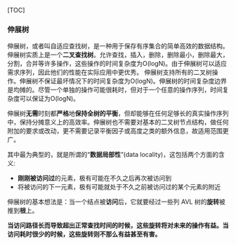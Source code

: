 [TOC]

### 伸展树

伸展树，或者叫自适应查找树，是一种用于保存有序集合的简单高效的数据结构。伸展树实质上是一个**二叉查找树**。允许查找，插入，删除，删除最小，删除最大，分割，合并等许多操作，这些操作的时间复杂度为O(logN)。由于伸展树可以适应需求序列，因此他们的性能在实际应用中更优秀。
伸展树支持所有的二叉树操作。伸展树不保证最坏情况下的时间复杂度为O(logN)。伸展树的时间复杂度边界是均摊的。尽管一个单独的操作可能很耗时，但对于一个任意的操作序列，时间复杂度可以保证为O(logN)。

伸展树**无需**时刻都**严格**地**保持全树的平衡**，但却能够在任何足够长的真实操作序列中，保持分摊意义上的高效率。伸展树也不需要对基本的二叉树节点结构，做任何附加的要求或改动，更不需要记录平衡因子或高度之类的额外信息，故适用范围更广。

其中最为典型的，就是所谓的“**数据局部性**”(data locality)，这包括两个方面的含义:

- **刚刚被访问过**的元素，极有可能在不久之后再次被访问到
- 将被访问的下一元素，极有可能就处于不久之前被访问过的某个元素的附近

伸展树的基本想法是：当一个结点被**访问**后，它就要经过一些列 AVL 树的**旋转**被推到**根**上。

**当访问路径长而导致超出正常查找时间的时候，这些旋转将对未来的操作有益。当访问耗时很少的时候，这些旋转则不那么有益甚至有害。**















